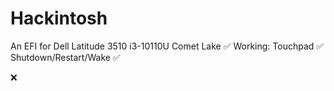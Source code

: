 # Hackintosh
An EFI for Dell Latitude 3510 i3-10110U Comet Lake
✅ Working:
Touchpad ✅
Shutdown/Restart/Wake ✅

❌
